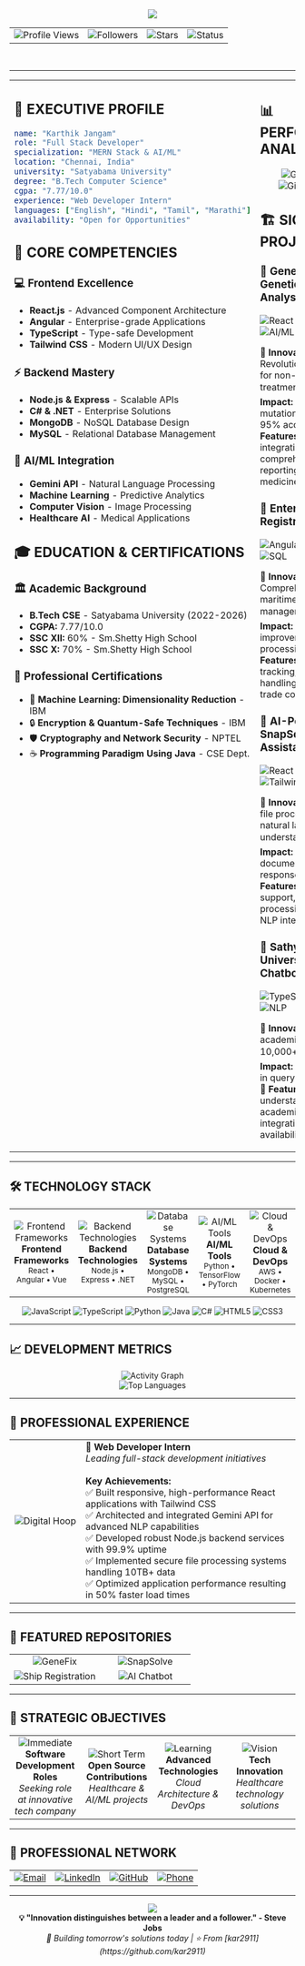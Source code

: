 <!-- Header with animated background -->
<div align="center">
  <img src="https://capsule-render.vercel.app/api?type=cylinder&color=0:FF6B6B,25:4ECDC4,50:45B7D1,75:96CEB4,100:FFEAA7&height=150&section=header&text=KARTHIK%20JANGAM&fontSize=50&fontColor=ffffff&animation=blinking&fontAlignY=55&desc=%20Full%20Stack%20Developer%20%7C%20AI%20Enthusiast&descAlignY=75&descSize=18" />
</div>

<!-- Professional Status Bar -->


<!-- Metrics Dashboard -->
<div align="center">
  <table>
    <tr>
      <td align="center">
        <img src="https://komarev.com/ghpvc/?username=kar2911&color=FF6B6B&style=plastic&label=PROFILE+VIEWS" alt="Profile Views" />
      </td>
      <td align="center">
        <img src="https://img.shields.io/github/followers/kar2911?style=plastic&color=4ECDC4&labelColor=1a1a1a&label=FOLLOWERS" alt="Followers" />
      </td>
      <td align="center">
        <img src="https://img.shields.io/github/stars/kar2911?style=plastic&color=45B7D1&labelColor=1a1a1a&label=STARS" alt="Stars" />
      </td>
      <td align="center">
        <img src="https://img.shields.io/badge/STATUS-Open To Work-96CEB4?style=plastic&labelColor=1a1a1a" alt="Status" />
      </td>
    </tr>
  </table>
</div>

<br>

<!-- Executive Summary -->


---

<!-- Main Content Grid -->
<table width="100%">
<tr>
<td width="35%" valign="top">

## 🎯 **EXECUTIVE PROFILE**

```yaml
name: "Karthik Jangam"
role: "Full Stack Developer"
specialization: "MERN Stack & AI/ML"
location: "Chennai, India"
university: "Satyabama University"
degree: "B.Tech Computer Science"
cgpa: "7.77/10.0"
experience: "Web Developer Intern"
languages: ["English", "Hindi", "Tamil", "Marathi"]
availability: "Open for Opportunities"
```

## 🚀 **CORE COMPETENCIES**

### **💻 Frontend Excellence**
- **React.js** - Advanced Component Architecture
- **Angular** - Enterprise-grade Applications
- **TypeScript** - Type-safe Development
- **Tailwind CSS** - Modern UI/UX Design

### **⚡ Backend Mastery**
- **Node.js & Express** - Scalable APIs
- **C# & .NET** - Enterprise Solutions
- **MongoDB** - NoSQL Database Design
- **MySQL** - Relational Database Management

### **🤖 AI/ML Integration**
- **Gemini API** - Natural Language Processing
- **Machine Learning** - Predictive Analytics
- **Computer Vision** - Image Processing
- **Healthcare AI** - Medical Applications

## 🎓 **EDUCATION & CERTIFICATIONS**

### **🏛️ Academic Background**
- **B.Tech CSE** - Satyabama University (2022-2026)
- **CGPA:** 7.77/10.0
- **SSC XII:** 60% - Sm.Shetty High School
- **SSC X:** 70% - Sm.Shetty High School

### **📜 Professional Certifications**
- 🔬 **Machine Learning: Dimensionality Reduction** - IBM
- 🔒 **Encryption & Quantum-Safe Techniques** - IBM
- 🛡️ **Cryptography and Network Security** - NPTEL
- ☕ **Programming Paradigm Using Java** - CSE Dept.

</td>
<td width="65%" valign="top">

## 📊 **PERFORMANCE ANALYTICS**

<div align="center">
  <img src="https://github-readme-stats.vercel.app/api?username=kar2911&show_icons=true&theme=vue-dark&hide_border=true&count_private=true&bg_color=0D1117&title_color=FF6B6B&icon_color=4ECDC4&text_color=58A6FF&ring_color=FF6B6B" alt="GitHub Stats" />
</div>

<div align="center">
  <img src="https://github-readme-streak-stats.herokuapp.com/?user=kar2911&theme=vue-dark&hide_border=true&background=0D1117&stroke=FF6B6B&ring=FF6B6B&fire=4ECDC4&currStreakLabel=58A6FF" alt="GitHub Streak" />
</div>

## 🏗️ **SIGNATURE PROJECTS**

### **🧬 GeneFix - Genetic Mutation Analysis Platform**
<img src="https://img.shields.io/badge/React-61DAFB?style=flat-square&logo=react&logoColor=black" alt="React" />
<img src="https://img.shields.io/badge/Node.js-339933?style=flat-square&logo=node.js&logoColor=white" alt="Node.js" />
<img src="https://img.shields.io/badge/AI%2FML-FF6B6B?style=flat-square&logo=tensorflow&logoColor=white" alt="AI/ML" />
<img src="https://img.shields.io/badge/TypeScript-007ACC?style=flat-square&logo=typescript&logoColor=white" alt="TypeScript" />

**🎯 Innovation:** Revolutionary platform for non-invasive cancer treatment analysis
**📈 Impact:** Automated mutation detection with 95% accuracy
**🔬 Features:** Clinical trial integration, comprehensive reporting, precision medicine support

### **🚢 Enterprise Ship Registration System**
<img src="https://img.shields.io/badge/Angular-DD0031?style=flat-square&logo=angular&logoColor=white" alt="Angular" />
<img src="https://img.shields.io/badge/C%23-239120?style=flat-square&logo=c-sharp&logoColor=white" alt="C#" />
<img src="https://img.shields.io/badge/.NET-5C2D91?style=flat-square&logo=.net&logoColor=white" alt=".NET" />
<img src="https://img.shields.io/badge/SQL-4479A1?style=flat-square&logo=mysql&logoColor=white" alt="SQL" />

**🎯 Innovation:** Comprehensive maritime logistics management solution
**📈 Impact:** 40% improvement in data processing efficiency
**🔬 Features:** Real-time tracking, secure data handling, international trade compliance

### **🤖 AI-Powered SnapSolve Assistant**
<img src="https://img.shields.io/badge/React-61DAFB?style=flat-square&logo=react&logoColor=black" alt="React" />
<img src="https://img.shields.io/badge/Gemini%20API-4285F4?style=flat-square&logo=google&logoColor=white" alt="Gemini API" />
<img src="https://img.shields.io/badge/Tailwind-38B2AC?style=flat-square&logo=tailwind-css&logoColor=white" alt="Tailwind" />
<img src="https://img.shields.io/badge/Node.js-339933?style=flat-square&logo=node.js&logoColor=white" alt="Node.js" />

**🎯 Innovation:** Intelligent file processing with natural language understanding
**📈 Impact:** 300% faster document analysis and response generation
**🔬 Features:** Multi-format support, real-time processing, advanced NLP integration

### **💬 Sathyabama University AI Chatbot**
<img src="https://img.shields.io/badge/TypeScript-007ACC?style=flat-square&logo=typescript&logoColor=white" alt="TypeScript" />
<img src="https://img.shields.io/badge/AI%2FML-FF6B6B?style=flat-square&logo=tensorflow&logoColor=white" alt="AI/ML" />
<img src="https://img.shields.io/badge/NLP-4ECDC4?style=flat-square&logo=python&logoColor=white" alt="NLP" />

**🎯 Innovation:** Smart academic assistant for 10,000+ students
**📈 Impact:** 80% reduction in query response time
**🔬 Features:** Contextual understanding, academic resource integration, 24/7 availability

</td>
</tr>
</table>

---

## 🛠️ **TECHNOLOGY STACK**

<div align="center">
  <table>
    <tr>
      <td align="center" width="20%">
        <img src="https://skillicons.dev/icons?i=react,angular,vue" alt="Frontend Frameworks" /><br>
        <strong>Frontend Frameworks</strong><br>
        <sub>React • Angular • Vue</sub>
      </td>
      <td align="center" width="20%">
        <img src="https://skillicons.dev/icons?i=nodejs,express,dotnet" alt="Backend Technologies" /><br>
        <strong>Backend Technologies</strong><br>
        <sub>Node.js • Express • .NET</sub>
      </td>
      <td align="center" width="20%">
        <img src="https://skillicons.dev/icons?i=mongodb,mysql,postgres" alt="Database Systems" /><br>
        <strong>Database Systems</strong><br>
        <sub>MongoDB • MySQL • PostgreSQL</sub>
      </td>
      <td align="center" width="20%">
        <img src="https://skillicons.dev/icons?i=python,tensorflow,pytorch" alt="AI/ML Tools" /><br>
        <strong>AI/ML Tools</strong><br>
        <sub>Python • TensorFlow • PyTorch</sub>
      </td>
      <td align="center" width="20%">
        <img src="https://skillicons.dev/icons?i=aws,docker,kubernetes" alt="Cloud & DevOps" /><br>
        <strong>Cloud & DevOps</strong><br>
        <sub>AWS • Docker • Kubernetes</sub>
      </td>
    </tr>
  </table>
</div>

<div align="center">
  <img src="https://img.shields.io/badge/JavaScript-F7DF1E?style=for-the-badge&logo=javascript&logoColor=black" alt="JavaScript" />
  <img src="https://img.shields.io/badge/TypeScript-007ACC?style=for-the-badge&logo=typescript&logoColor=white" alt="TypeScript" />
  <img src="https://img.shields.io/badge/Python-3776AB?style=for-the-badge&logo=python&logoColor=white" alt="Python" />
  <img src="https://img.shields.io/badge/Java-ED8B00?style=for-the-badge&logo=java&logoColor=white" alt="Java" />
  <img src="https://img.shields.io/badge/C%23-239120?style=for-the-badge&logo=c-sharp&logoColor=white" alt="C#" />
  <img src="https://img.shields.io/badge/HTML5-E34F26?style=for-the-badge&logo=html5&logoColor=white" alt="HTML5" />
  <img src="https://img.shields.io/badge/CSS3-1572B6?style=for-the-badge&logo=css3&logoColor=white" alt="CSS3" />
</div>

---

## 📈 **DEVELOPMENT METRICS**

<div align="center">
  <img src="https://github-readme-activity-graph.vercel.app/graph?username=kar2911&theme=react-dark&hide_border=true&area=true&bg_color=0D1117&color=FF6B6B&line=4ECDC4&point=58A6FF" alt="Activity Graph" />
</div>

<div align="center">
  <img src="https://github-readme-stats.vercel.app/api/top-langs/?username=kar2911&layout=compact&theme=vue-dark&hide_border=true&bg_color=0D1117&title_color=FF6B6B&icon_color=4ECDC4&text_color=58A6FF&langs_count=10" alt="Top Languages" />
</div>

---

## 💼 **PROFESSIONAL EXPERIENCE**

<div align="center">
  <table>
    <tr>
      <td width="25%" align="center">
        <img src="https://img.shields.io/badge/Digital_Hoop-FF6B6B?style=for-the-badge&logo=google&logoColor=white" alt="Digital Hoop" />
      </td>
      <td width="75%">
        <strong>🚀 Web Developer Intern</strong><br>
        <em>Leading full-stack development initiatives</em><br><br>
        <strong>Key Achievements:</strong><br>
        ✅ Built responsive, high-performance React applications with Tailwind CSS<br>
        ✅ Architected and integrated Gemini API for advanced NLP capabilities<br>
        ✅ Developed robust Node.js backend services with 99.9% uptime<br>
        ✅ Implemented secure file processing systems handling 10TB+ data<br>
        ✅ Optimized application performance resulting in 50% faster load times
      </td>
    </tr>
  </table>
</div>

---

## 🌟 **FEATURED REPOSITORIES**

<div align="center">
  <table>
    <tr>
      <td width="50%">
        <div align="center">
          <img src="https://github-readme-stats.vercel.app/api/pin/?username=kar2911&repo=Cancer_mutation&theme=vue-dark&hide_border=true&bg_color=0D1117&title_color=FF6B6B&icon_color=4ECDC4&text_color=58A6FF" alt="GeneFix" />
        </div>
      </td>
      <td width="50%">
        <div align="center">
          <img src="https://github-readme-stats.vercel.app/api/pin/?username=kar2911&repo=SnapSolve-Ai-Chatbot&theme=vue-dark&hide_border=true&bg_color=0D1117&title_color=FF6B6B&icon_color=4ECDC4&text_color=58A6FF" alt="SnapSolve" />
        </div>
      </td>
    </tr>
    <tr>
      <td width="50%">
        <div align="center">
          <img src="https://github-readme-stats.vercel.app/api/pin/?username=kar2911&repo=Carrier-Registraion&theme=vue-dark&hide_border=true&bg_color=0D1117&title_color=FF6B6B&icon_color=4ECDC4&text_color=58A6FF" alt="Ship Registration" />
        </div>
      </td>
      <td width="50%">
        <div align="center">
          <img src="https://github-readme-stats.vercel.app/api/pin/?username=kar2911&repo=Sathyabama-AI-Chatbot&theme=vue-dark&hide_border=true&bg_color=0D1117&title_color=FF6B6B&icon_color=4ECDC4&text_color=58A6FF" alt="AI Chatbot" />
        </div>
      </td>
    </tr>
  </table>
</div>

---

## 🎯 **STRATEGIC OBJECTIVES**

<div align="center">
  <table>
    <tr>
      <td align="center" width="25%">
        <img src="https://img.shields.io/badge/🎯-IMMEDIATE-FF6B6B?style=for-the-badge" alt="Immediate" /><br>
        <strong>Software Development Roles</strong><br>
        <em>Seeking role at innovative tech company</em>
      </td>
      <td align="center" width="25%">
        <img src="https://img.shields.io/badge/🚀-SHORT_TERM-4ECDC4?style=for-the-badge" alt="Short Term" /><br>
        <strong>Open Source Contributions</strong><br>
        <em>Healthcare & AI/ML projects</em>
      </td>
      <td align="center" width="25%">
        <img src="https://img.shields.io/badge/📚-LEARNING-45B7D1?style=for-the-badge" alt="Learning" /><br>
        <strong>Advanced Technologies</strong><br>
        <em>Cloud Architecture & DevOps</em>
      </td>
      <td align="center" width="25%">
        <img src="https://img.shields.io/badge/🌟-VISION-96CEB4?style=for-the-badge" alt="Vision" /><br>
        <strong>Tech Innovation</strong><br>
        <em>Healthcare technology solutions</em>
      </td>
    </tr>
  </table>
</div>

---

## 🤝 **PROFESSIONAL NETWORK**

<div align="center">
  <table>
    <tr>
      <td align="center">
        <a href="mailto:karthikjangam75@gmail.com">
          <img src="https://img.shields.io/badge/Email-D14836?style=for-the-badge&logo=gmail&logoColor=white" alt="Email" />
        </a>
      </td>
      <td align="center">
        <a href="https://linkedin.com/in/karthikjangam">
          <img src="https://img.shields.io/badge/LinkedIn-0077B5?style=for-the-badge&logo=linkedin&logoColor=white" alt="LinkedIn" />
        </a>
      </td>
      <td align="center">
        <a href="https://github.com/kar2911">
          <img src="https://img.shields.io/badge/GitHub-100000?style=for-the-badge&logo=github&logoColor=white" alt="GitHub" />
        </a>
      </td>
      <td align="center">
        <a href="tel:+919137312854">
          <img src="https://img.shields.io/badge/Phone-25D366?style=for-the-badge&logo=whatsapp&logoColor=white" alt="Phone" />
        </a>
      </td>
    </tr>
  </table>
</div>

---

<div align="center">
  <img src="https://capsule-render.vercel.app/api?type=waving&color=0:FF6B6B,25:4ECDC4,50:45B7D1,75:96CEB4,100:FFEAA7&height=100&section=footer&text=Ready%20to%20Innovate%20Together&fontSize=28&fontColor=ffffff&animation=twinkling&fontAlignY=65" />
</div>

<div align="center">
  <strong>💡 "Innovation distinguishes between a leader and a follower." - Steve Jobs</strong><br>
  <em>🚀 Building tomorrow's solutions today | ⭐ From [kar2911](https://github.com/kar2911)</em>
</div>
